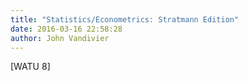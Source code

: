 ```yaml
---
title: "Statistics/Econometrics: Stratmann Edition"
date: 2016-03-16 22:58:28
author: John Vandivier
---
```




[WATU 8]